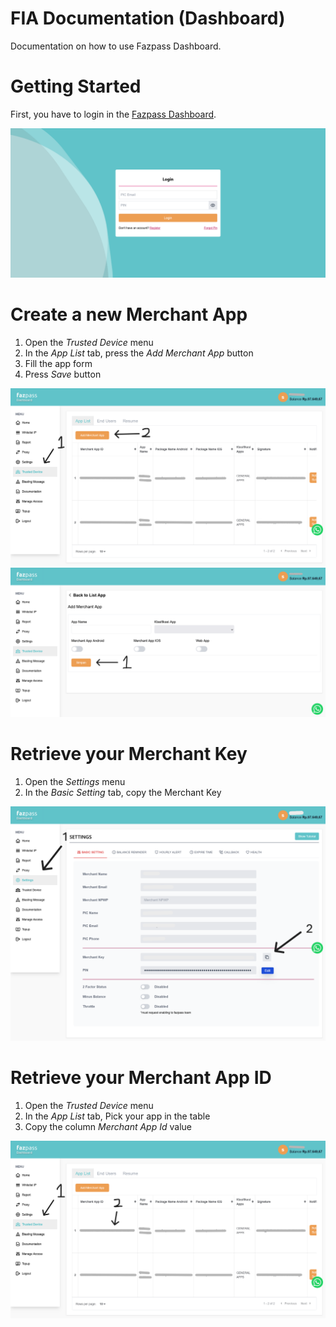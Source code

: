 # FIA Documentation (Dashboard)

Documentation on how to use Fazpass Dashboard.

# Getting Started

First, you have to login in the [Fazpass Dashboard](https://dashboard.fazpass.com/login).

![Fazpass Dashboard](images/dashboard-login.png)

# Create a new Merchant App

1. Open the *Trusted Device* menu
2. In the *App List* tab, press the *Add Merchant App* button
3. Fill the app form
4. Press *Save* button

![Fazpass Dashboard Create Merchant App 1](images/dashboard-create-app-1.PNG)
![Fazpass Dashboard Create Merchant App 2](images/dashboard-create-app-2.PNG)

# Retrieve your Merchant Key

1. Open the *Settings* menu
2. In the *Basic Setting* tab, copy the Merchant Key

![Fazpass Dashboard Merchant Key](images/dashboard-merchant-key.PNG)

# Retrieve your Merchant App ID

1. Open the *Trusted Device* menu
2. In the *App List* tab, Pick your app in the table
3. Copy the column *Merchant App Id* value

![Fazpass Dashboard Merchant App ID](images/dashboard-app-id.PNG)
